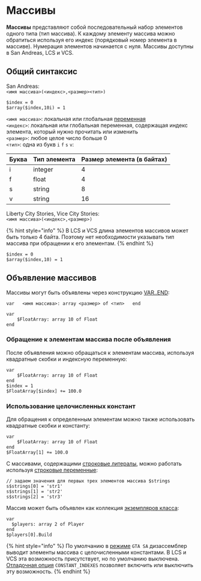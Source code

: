 # Массивы

**Массивы** представляют собой последовательный набор элементов одного типа \(тип массива\). К каждому элементу массива можно обратиться используя его индекс \(порядковый номер элемента в массиве\). Нумерация элементов начинается с нуля. Массивы доступны в San Andreas, LCS и VCS.

## Общий синтаксис

San Andreas:  
`<имя массива>(<индекс>,<размер><тип>)`

```text
$index = 0
$array($index,10i) = 1
```

`<имя массива>`: локальная или глобальная [переменная](variables.md)  
`<индекс>`: локальная или глобальная переменная, содержащая индекс элемента, который нужно прочитать или изменить  
`<размер>`: любое целое число больше 0  
`<тип>`: одна из букв `i` `f` `s` `v`:

| Буква | Тип элемента | Размер элемента \(в байтах\) |
| :--- | :--- | :--- |
| i | integer | 4 |
| f | float | 4 |
| s | string | 8 |
| v | string | 16 |

Liberty City Stories, Vice City Stories:  
`<имя массива>(<индекс>,<размер>)`

{% hint style="info" %}
В LCS и VCS длина элементов массивов может быть только 4 байта. Поэтому нет необходимости указывать тип массива при обращении к его элементам.
{% endhint %}

```text
$index = 0
$array($index,10) = 1
```

## Объявление массивов

Массивы могут быть объявлены через конструкцию [VAR..END](variables.md#var-end-construct):

`var  
   <имя массива>: array <размер> of <тип>  
end`

```text
var
    $FloatArray: array 10 of Float
end
```

### Обращение к элементам массива после объявления

После объявления можно обращаться к элементам массива, используя квадратные скобки и индексную переменную:

```text
var
    $FloatArray: array 10 of Float
end
$index = 1
$FloatArray[$index] += 100.0
```

### Использование целочисленных констант

Для обращения к определенным элементам можно также использовать квадратные скобки и константу:

```text
var
    $FloatArray: array 10 of Float
end
$FloatArray[1] += 100.0
```

С массивами, содержащими [строковые литералы](data-types.md#strokovye-literaly), можно работать используя [строковые переменные](data-types.md#strokovye-peremennye):  

```text
// задаем значения для первых трех элементов массива $strings
s$strings[0] = 'str1'
s$strings[1] = 'str2'
s$strings[2] = 'str3'
```

Массив может быть объявлен как коллекция [экземпляров класса](classes.md#ekzemplyary-klassa):

```text
var
  $players: array 2 of Player
end
$players[0].Build 
```

{% hint style="info" %}
По умолчанию в [режиме](../edit-modes/) `GTA SA` дизассемблер выводит элементы массива с целочисленными константами. В LCS и VCS эта возможность присутствует, но по умолчанию выключена. [Отладочная опция](../console.md#constant_indexes) `CONSTANT_INDEXES` позволяет включить или выключить эту возможность. 
{% endhint %}

